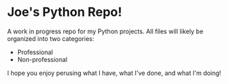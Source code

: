 # Joe's Python Repo!

A work in progress repo for my Python projects. 
All files will likely be organized into two categories: 
  - Professional
  - Non-professional

I hope you enjoy perusing what I have, what I've done, and what I'm doing!
